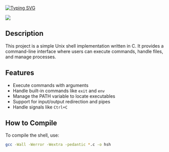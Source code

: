 [![Typing SVG](https://readme-typing-svg.herokuapp.com?font=Fira+Code&weight=700&size=40&pause=1000&center=true&width=700&height=62&lines=Simple+Shell+Project)](https://git.io/typing-svg)

![](https://www.commentcoder.com/static/bd7bd17f9fccb49b563e643f73bc87b3/b17f8/Shell.png)
## Description
This project is a simple Unix shell implementation written in C. It provides a command-line interface where users can execute commands, handle files, and manage processes.

## Features
- Execute commands with arguments
- Handle built-in commands like `exit` and `env`
- Manage the PATH variable to locate executables
- Support for input/output redirection and pipes
- Handle signals like `Ctrl+C`

## How to Compile
To compile the shell, use:
```bash
gcc -Wall -Werror -Wextra -pedantic *.c -o hsh
